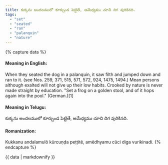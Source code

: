 ```yaml
---
title: కుక్కను అందలములో కూర్చుండ పెట్టితే, అమేధ్యము చూచి దిగ వురికినది.
tags:
  - "set"
  - "seated"
  - "ran"
  - "palanquin"
  - "nature"
---
```


{% capture data %}
#### Meaning in English:
When they seated the dog in a palanquin, it saw filth and jumped down and ran to it.
(see Nos. 259, 371, 515, 571, 572, 924, 1475, 1494.)
Mean persons although exalted will not give up their low habits.
Crooked by nature is never made straight by education.
"Set a frog on a golden stool, and of it hops again into the pool." (German.)[1]

#### Meaning in Telugu:
కుక్కను అందలములో కూర్చుండ పెట్టితే, అమేధ్యము చూచి దిగ వురికినది.

#### Romanization:
Kukkanu andalamulō kūrcuṇḍa peṭṭitē, amēdhyamu cūci diga vurikinadi.
{% endcapture %}

{{ data | markdownify }}

